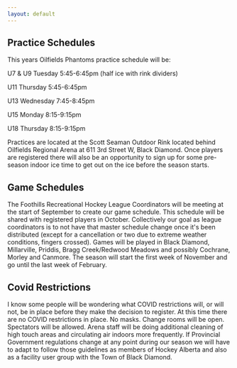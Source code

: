 ```yaml
---
layout: default
---
```


## Practice Schedules

This years Oilfields Phantoms practice schedule will be: 

U7 & U9 Tuesday 5:45-6:45pm (half ice with rink dividers)

U11 Thursday 5:45-6:45pm

U13 Wednesday 7:45-8:45pm

U15 Monday 8:15-9:15pm

U18 Thursday 8:15-9:15pm 

Practices are located at the Scott Seaman Outdoor Rink located behind Oilfields Regional Arena at 611 3rd Street W, Black Diamond. Once players are registered there will also be an opportunity to sign up for some pre-season indoor ice time to get out on the ice before the season starts.

## Game Schedules

The Foothills Recreational Hockey League Coordinators will be meeting at the start of September to create our game schedule. This schedule will be shared with registered players in October. Collectively our goal as league coordinators is to not have that master schedule change once it's been distributed (except for a cancellation or two due to extreme weather conditions, fingers crossed). Games will be played in Black Diamond, Millarville, Priddis, Bragg Creek/Redwood Meadows and possibly Cochrane, Morley and Canmore. The season will start the first week of November and go until the last week of February.  

## Covid Restrictions

I know some people will be wondering what COVID restrictions will, or will not, be in place before they make the decision to register. At this time there are no COVID restrictions in place. No masks. Change rooms will be open. Spectators will be allowed. Arena staff will be doing additional cleaning of high touch areas and circulating air indoors more frequently. If Provincial Government regulations change at any point during our season we will have to adapt to follow those guidelines as members of Hockey Alberta and also as a facility user group with the Town of Black Diamond.   
